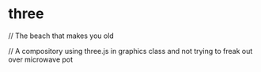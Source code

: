 # three
// The beach that makes you old

// A compository using three.js in graphics class and not trying to freak out over microwave pot
